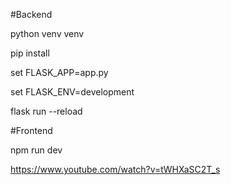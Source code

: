 #Backend


python venv venv


pip install


set FLASK_APP=app.py

set FLASK_ENV=development


flask run --reload



#Frontend

npm run dev



https://www.youtube.com/watch?v=tWHXaSC2T_s